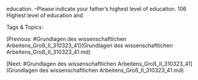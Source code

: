 education.
–Please indicate your father’s highest level of 
education.
106
Highest level of education and 

   Tags & Topics:
   

[Previous: #Grundlagen des wissenschaftlichen Arbeitens_Groß_II_310323_41](Grundlagen des wissenschaftlichen Arbeitens_Groß_II_310323_41.md)

[Next: #Grundlagen des wissenschaftlichen Arbeitens_Groß_II_310323_41](Grundlagen des wissenschaftlichen Arbeitens_Groß_II_310323_41.md)